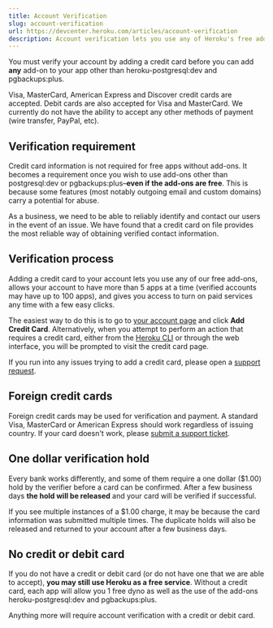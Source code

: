 ```yaml
---
title: Account Verification
slug: account-verification
url: https://devcenter.heroku.com/articles/account-verification
description: Account verification lets you use any of Heroku's free add-ons, and lets you turn on paid services at any time with a few easy clicks.
---
```


You must verify your account by adding a credit card before you can add **any** add-on to your app other than heroku-postgresql:dev and pgbackups:plus.

Visa, MasterCard, American Express and Discover credit cards are accepted. Debit cards are also accepted for Visa and MasterCard. We currently do not have the ability to accept any other methods of payment (wire transfer, PayPal, etc).

## Verification requirement

Credit card information is not required for free apps without add-ons. It becomes a requirement once you wish to use add-ons other than postgresql:dev or pgbackups:plus–**even if the add-ons are free**. This is because some features (most notably outgoing email and custom domains) carry a potential for abuse.

As a business, we need to be able to reliably identify and contact our users in the event of an issue. We have found that a credit card on file provides the most reliable way of obtaining verified contact information.

## Verification process

Adding a credit card to your account lets you use any of our free add-ons, allows your account to have more than 5 apps at a time (verified accounts may have up to 100 apps), and gives you access to turn on paid services any time with a few easy clicks.

The easiest way to do this is to go to [your account page](https://dashboard.heroku.com/account) and click **Add Credit Card**. Alternatively, when you attempt to perform an action that requires a credit card, either from the [Heroku CLI](heroku-command) or through the web interface, you will be prompted to visit the credit card page.

If you run into any issues trying to add a credit card, please open a [support request](https://help.heroku.com/tickets/new?query=referral+devcenter+account-verification).

## Foreign credit cards

Foreign credit cards may be used for verification and payment. A standard Visa, MasterCard or American Express should work regardless of issuing country. If your card doesn't work, please [submit a support ticket](https://help.heroku.com/tickets/new).

## One dollar verification hold

Every bank works differently, and some of them require a one dollar ($1.00) hold by the verifier before a card can be confirmed. After a few business days **the hold will be released** and your card will be verified if successful.

If you see multiple instances of a $1.00 charge, it may be because the card information was submitted multiple times. The duplicate holds will also be released and returned to your account after a few business days.

## No credit or debit card

If you do not have a credit or debit card (or do not have one that we are able to accept), **you may still use Heroku as a free service**. Without a credit card, each app will allow you 1 free dyno as well as the use of the add-ons heroku-postgresql:dev and pgbackups:plus.

Anything more will require account verification with a credit or debit card.